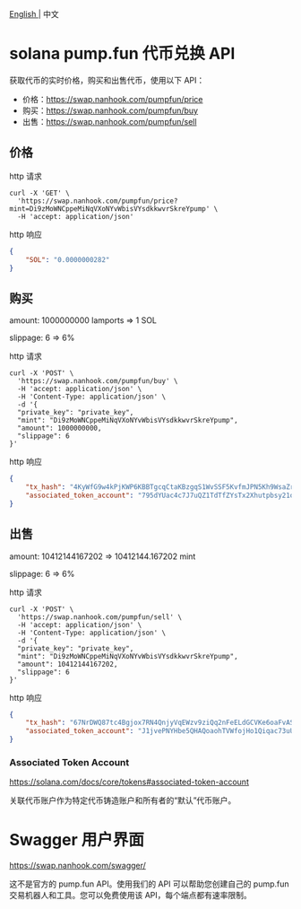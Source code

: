 <p> <a href="README.md"> English <a/> |  中文 </p>

# solana pump.fun 代币兑换 API

获取代币的实时价格，购买和出售代币，使用以下 API：

* 价格：https://swap.nanhook.com/pumpfun/price
* 购买：https://swap.nanhook.com/pumpfun/buy
* 出售：https://swap.nanhook.com/pumpfun/sell

## 价格

http 请求

```shell
curl -X 'GET' \
  'https://swap.nanhook.com/pumpfun/price?mint=Di9zMoWNCppeMiNqVXoNYvWbisVYsdkkwvrSkreYpump' \
  -H 'accept: application/json'
```

http 响应

```json
{
    "SOL": "0.0000000282"
}
```

## 购买

amount: 1000000000 lamports => 1 SOL

slippage: 6 => 6%

http 请求

```shell
curl -X 'POST' \
  'https://swap.nanhook.com/pumpfun/buy' \
  -H 'accept: application/json' \
  -H 'Content-Type: application/json' \
  -d '{
  "private_key": "private_key",
  "mint": "Di9zMoWNCppeMiNqVXoNYvWbisVYsdkkwvrSkreYpump",
  "amount": 1000000000,
  "slippage": 6
}'
```

http 响应

```json
{
    "tx_hash": "4KyWfG9w4kPjKWP6KBBTgcqCtaKBzgqS1WvSSF5KvfmJPN5Kh9WsaZrX7kigrHe7v8xcMyujdZCEwRdmigyL5WJ9",
    "associated_token_account": "795dYUac4c7J7uQZ1TdTfZYsTx2Xhutpbsy21on9oWWi"
}
```

## 出售

amount: 10412144167202 => 10412144.167202 mint

slippage: 6 => 6%

http 请求

```shell
curl -X 'POST' \
  'https://swap.nanhook.com/pumpfun/sell' \
  -H 'accept: application/json' \
  -H 'Content-Type: application/json' \
  -d '{
  "private_key": "private_key",
  "mint": "Di9zMoWNCppeMiNqVXoNYvWbisVYsdkkwvrSkreYpump",
  "amount": 10412144167202,
  "slippage": 6
}'
```

http 响应

```json
{
    "tx_hash": "67NrDWQ87tc4Bgjox7RN4QnjyVqEWzv9ziQq2nFeELdGCVKe6oaFvASCSH112kwgXUxqRNANeb4RhAQP5fG4mtDy",
    "associated_token_account": "J1jvePNYHbe5QHAQoaohTVWfojHo1Qiqac73uUwvd3fo"
}
```

### Associated Token Account

https://solana.com/docs/core/tokens#associated-token-account

关联代币账户作为特定代币铸造账户和所有者的“默认”代币账户。

# Swagger 用户界面

https://swap.nanhook.com/swagger/

这不是官方的 pump.fun API。使用我们的 API 可以帮助您创建自己的 pump.fun 交易机器人和工具。您可以免费使用该 API，每个端点都有速率限制。